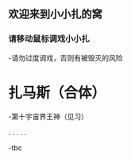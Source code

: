 ## 欢迎来到小小扎的窝


### 请移动鼠标调戏小小扎
-请勿过度调戏，否则有被毁灭的风险


# 扎马斯（合体）

-第十宇宙界王神（见习）







.
.
.
.
.




-tbc

